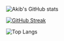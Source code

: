 ![Akib's GitHub stats](https://github-readme-stats.vercel.app/api?username=AkibMohtasim&show_icons=true&theme=dark&card_width=495&hide_border=true)

[![GitHub Streak](https://github-readme-streak-stats.herokuapp.com?user=AkibMohtasim&theme=dark&hide_border=true)](https://git.io/streak-stats)

![Top Langs](https://github-readme-stats.vercel.app/api/top-langs/?username=AkibMohtasim&theme=dark&show_icons=true&hide_border=true)
